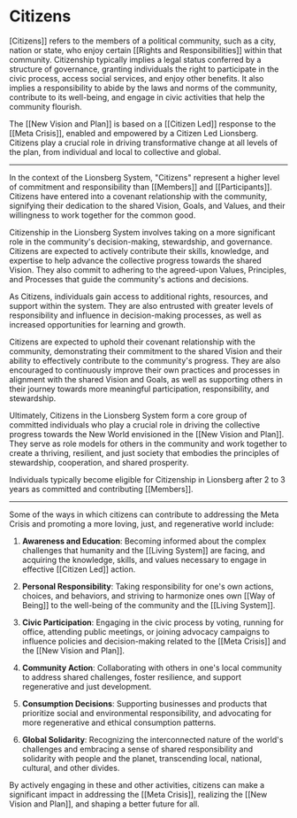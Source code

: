 # Citizens

[Citizens]] refers to the members of a political community, such as a city, nation or state, who enjoy certain [[Rights and Responsibilities]] within that community. Citizenship typically implies a legal status conferred by a structure of governance, granting individuals the right to participate in the civic process, access social services, and enjoy other benefits. It also implies a responsibility to abide by the laws and norms of the community, contribute to its well-being, and engage in civic activities that help the community flourish. 

The [[New Vision and Plan]] is based on a [[Citizen Led]] response to the [[Meta Crisis]], enabled and empowered by a Citizen Led Lionsberg. Citizens play a crucial role in driving transformative change at all levels of the plan, from individual and local to collective and  global. 

___
In the context of the Lionsberg System, "Citizens" represent a higher level of commitment and responsibility than [[Members]] and [[Participants]]. Citizens have entered into a covenant relationship with the community, signifying their dedication to the shared Vision, Goals, and Values, and their willingness to work together for the common good.

Citizenship in the Lionsberg System involves taking on a more significant role in the community's decision-making, stewardship, and governance. Citizens are expected to actively contribute their skills, knowledge, and expertise to help advance the collective progress towards the shared Vision. They also commit to adhering to the agreed-upon Values, Principles, and Processes that guide the community's actions and decisions.

As Citizens, individuals gain access to additional rights, resources, and support within the system. They are also entrusted with greater levels of responsibility and influence in decision-making processes, as well as increased opportunities for learning and growth.

Citizens are expected to uphold their covenant relationship with the community, demonstrating their commitment to the shared Vision and their ability to effectively contribute to the community's progress. They are also encouraged to continuously improve their own practices and processes in alignment with the shared Vision and Goals, as well as supporting others in their journey towards more meaningful participation, responsibility, and stewardship.

Ultimately, Citizens in the Lionsberg System form a core group of committed individuals who play a crucial role in driving the collective progress towards the New World envisioned in the [[New Vision and Plan]]. They serve as role models for others in the community and work together to create a thriving, resilient, and just society that embodies the principles of stewardship, cooperation, and shared prosperity.

Individuals typically become eligible for Citizenship in Lionsberg after 2 to 3 years as committed and contributing [[Members]]. 
___

Some of the ways in which citizens can contribute to addressing the Meta Crisis and promoting a more loving, just, and regenerative world include:

1.  **Awareness and Education**: Becoming informed about the complex challenges that humanity and the [[Living System]] are facing, and acquiring the knowledge, skills, and values necessary to engage in effective [[Citizen Led]] action.
    
2.  **Personal Responsibility**: Taking responsibility for one's own actions, choices, and behaviors, and striving to harmonize ones own [[Way of Being]] to the well-being of the community and the [[Living System]].
    
3.  **Civic Participation**: Engaging in the civic process by voting, running for office, attending public meetings, or joining advocacy campaigns to influence policies and decision-making related to the [[Meta Crisis]] and the [[New Vision and Plan]].
    
4.  **Community Action**: Collaborating with others in one's local community to address shared challenges, foster resilience, and support regenerative and just development.
    
5.  **Consumption Decisions**: Supporting businesses and products that prioritize social and environmental responsibility, and advocating for more regenerative and ethical consumption patterns.
    
6.  **Global Solidarity**: Recognizing the interconnected nature of the world's challenges and embracing a sense of shared responsibility and solidarity with people and the planet, transcending local, national, cultural, and other divides.
    

By actively engaging in these and other activities, citizens can make a significant impact in addressing the [[Meta Crisis]], realizing the [[New Vision and Plan]], and shaping a better future for all. 